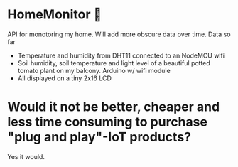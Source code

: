# HomeMonitor :herb:
API for monotoring my home. Will add more obscure data over time.
Data so far

 - Temperature and humidity from DHT11 connected to an NodeMCU wifi
 - Soil humidity, soil temperature and light level of a beautiful potted tomato plant on my balcony. Arduino w/ wifi module
 - All displayed on a tiny 2x16 LCD
 
 
 # Would it not be better, cheaper and less time consuming to purchase "plug and play"-IoT products?
 Yes it would. 
